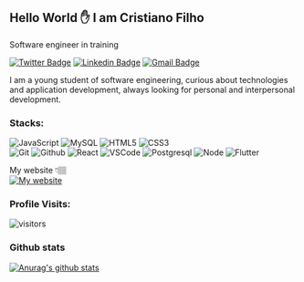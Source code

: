 ## Hello World ✋ I am Cristiano Filho  

Software engineer in training 

[![Twitter Badge](https://img.shields.io/badge/-@_cristiano.filho-073919?style=flat-square&labelColor=cc&logo=instagram&logoColor=white&link=https://instagram.com.br/_cristiano.filho/?hl=pt-br)](https://www.instagram.com/_cristiano.filho/?hl=pt-br) [![Linkedin Badge](https://img.shields.io/badge/-Cristiano%20Filho-073919?style=flat-square&logo=Linkedin&logoColor=white&link=https://www.linkedin.com/in/diego-schell-fernandes/)](https://www.linkedin.com/in/cristiano-filho-16a141150/) [![Gmail Badge](https://img.shields.io/badge/-cristianoliveira01.co@gmail.com-073919?style=flat-square&logo=Gmail&logoColor=white&link=mailto:cristianoliveira01.co@gmail.com)](mailto:cristianoliveira01.co@gmail.com)

I am a young student of software engineering, curious about technologies and application development, always looking for personal and interpersonal development.

### Stacks: 

![JavaScript](https://img.shields.io/badge/-JavaScript-F7B93E?style=flat-square&logo=javascript&logoColor=fff)
![MySQL](https://img.shields.io/badge/-MySQL-00758F?style=flat-square&logo=mysql&logoColor=white)
![HTML5](https://img.shields.io/badge/-HTML5-E34F26?style=flat-square&logo=html5&logoColor=white)
![CSS3](https://img.shields.io/badge/-CSS3-549FDE?style=flat-square&logo=css3&logoColor=white)  
![Git](https://img.shields.io/badge/-Git-FF8901?style=flat-square&logo=git&logoColor=fff)
![Github](https://img.shields.io/badge/-GitHub-000?style=flat-square&logo=github&logoColor=fff)
![React](https://img.shields.io/badge/-React-1846EB?style=flat-square&logo=react&logoColor=fff)
![VSCode](https://img.shields.io/badge/-VSCode-643FF5?style=flat-square&logo=visual-studio&logoColor=fff)
![Postgresql](https://img.shields.io/badge/-postgresql-00758F?style=flat-square&logo=postgresql&logoColor=fff)
![Node](https://img.shields.io/badge/-React-1846EB?style=flat-square&logo=node&logoColor=fff)
![Flutter](https://img.shields.io/badge/-Flutter-3f74a3?style=flat-square&logo=Flutter&logoColor=63c9f8)


 My website 👇🏽 <br> [![My website](https://dyn-qrcode.vercel.app/api?url=https://cristianofilho.github.io/)](https://cristianofilho.github.io/)

### Profile Visits:

![visitors](https://visitor-badge.glitch.me/badge?page_id=CristianoFIlho.CristianoFIlho)

### Github stats
[![Anurag's github stats](https://github-readme-stats.vercel.app/api?username=CristianoFIlho&theme=tokyonight)](https://github.com/anuraghazra/github-readme-stats)



